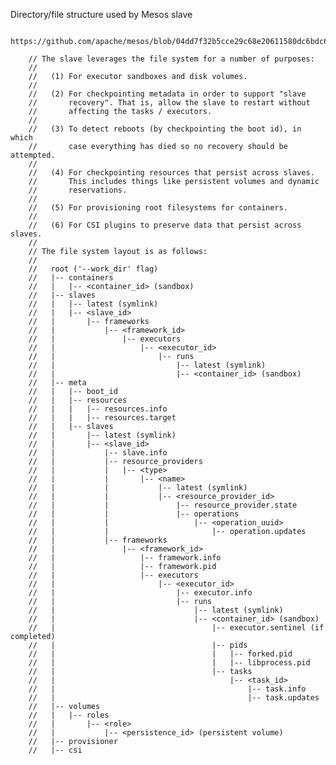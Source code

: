 
Directory/file structure used by Mesos slave

        https://github.com/apache/mesos/blob/04dd7f32b5cce29c68e20611580dc6bdc61fce11/src/slave/paths.hpp#L95

        // The slave leverages the file system for a number of purposes:
        //
        //   (1) For executor sandboxes and disk volumes.
        //
        //   (2) For checkpointing metadata in order to support "slave
        //       recovery". That is, allow the slave to restart without
        //       affecting the tasks / executors.
        //
        //   (3) To detect reboots (by checkpointing the boot id), in which
        //       case everything has died so no recovery should be attempted.
        //
        //   (4) For checkpointing resources that persist across slaves.
        //       This includes things like persistent volumes and dynamic
        //       reservations.
        //
        //   (5) For provisioning root filesystems for containers.
        //
        //   (6) For CSI plugins to preserve data that persist across slaves.
        //
        // The file system layout is as follows:
        //
        //   root ('--work_dir' flag)
        //   |-- containers
        //   |   |-- <container_id> (sandbox)
        //   |-- slaves
        //   |   |-- latest (symlink)
        //   |   |-- <slave_id>
        //   |       |-- frameworks
        //   |           |-- <framework_id>
        //   |               |-- executors
        //   |                   |-- <executor_id>
        //   |                       |-- runs
        //   |                           |-- latest (symlink)
        //   |                           |-- <container_id> (sandbox)
        //   |-- meta
        //   |   |-- boot_id
        //   |   |-- resources
        //   |   |   |-- resources.info
        //   |   |   |-- resources.target
        //   |   |-- slaves
        //   |       |-- latest (symlink)
        //   |       |-- <slave_id>
        //   |           |-- slave.info
        //   |           |-- resource_providers
        //   |           |   |-- <type>
        //   |           |       |-- <name>
        //   |           |           |-- latest (symlink)
        //   |           |           |-- <resource_provider_id>
        //   |           |               |-- resource_provider.state
        //   |           |               |-- operations
        //   |           |                   |-- <operation_uuid>
        //   |           |                       |-- operation.updates
        //   |           |-- frameworks
        //   |               |-- <framework_id>
        //   |                   |-- framework.info
        //   |                   |-- framework.pid
        //   |                   |-- executors
        //   |                       |-- <executor_id>
        //   |                           |-- executor.info
        //   |                           |-- runs
        //   |                               |-- latest (symlink)
        //   |                               |-- <container_id> (sandbox)
        //   |                                   |-- executor.sentinel (if completed)
        //   |                                   |-- pids
        //   |                                   |   |-- forked.pid
        //   |                                   |   |-- libprocess.pid
        //   |                                   |-- tasks
        //   |                                       |-- <task_id>
        //   |                                           |-- task.info
        //   |                                           |-- task.updates
        //   |-- volumes
        //   |   |-- roles
        //   |       |-- <role>
        //   |           |-- <persistence_id> (persistent volume)
        //   |-- provisioner
        //   |-- csi
